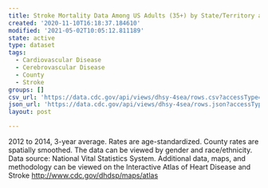 ```yaml
---
title: Stroke Mortality Data Among US Adults (35+) by State/Territory and County
created: '2020-11-10T16:18:37.184610'
modified: '2021-05-02T10:05:12.811189'
state: active
type: dataset
tags:
  - Cardiovascular Disease
  - Cerebrovascular Disease
  - County
  - Stroke
groups: []
csv_url: 'https://data.cdc.gov/api/views/dhsy-4sea/rows.csv?accessType=DOWNLOAD'
json_url: 'https://data.cdc.gov/api/views/dhsy-4sea/rows.json?accessType=DOWNLOAD'
layout: post

---
```

2012 to 2014, 3-year average. Rates are age-standardized. County rates are spatially smoothed. The data can be viewed by gender and race/ethnicity. Data source: National Vital Statistics System. Additional data, maps, and methodology can be viewed on the Interactive Atlas of Heart Disease and Stroke http://www.cdc.gov/dhdsp/maps/atlas
